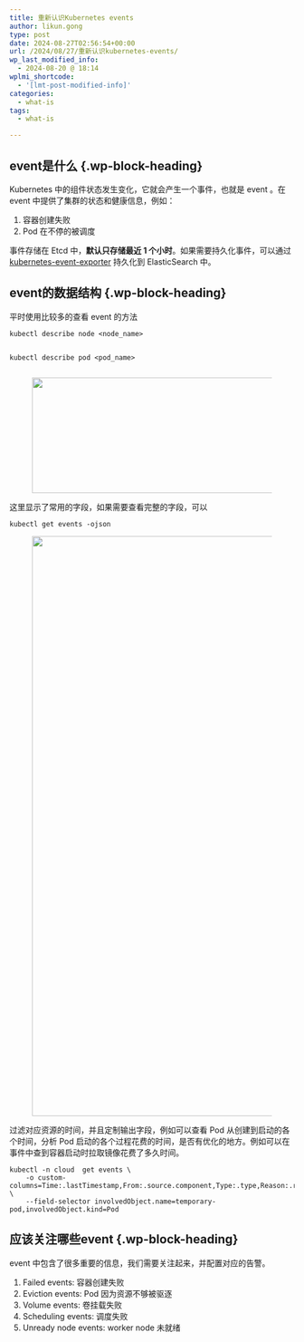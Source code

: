 ```yaml
---
title: 重新认识Kubernetes events
author: likun.gong
type: post
date: 2024-08-27T02:56:54+00:00
url: /2024/08/27/重新认识kubernetes-events/
wp_last_modified_info:
  - 2024-08-20 @ 18:14
wplmi_shortcode:
  - '[lmt-post-modified-info]'
categories:
  - what-is
tags:
  - what-is

---
```

 

## event是什么 {.wp-block-heading}

Kubernetes 中的组件状态发生变化，它就会产生一个事件，也就是 event 。在 event 中提供了集群的状态和健康信息，例如：

<ol class="wp-block-list">
  <li>
    容器创建失败
  </li>
  <li>
    Pod 在不停的被调度
  </li>
</ol>

事件存储在 Etcd 中，**默认只存储最近 1 个小时**。如果需要持久化事件，可以通过 [kubernetes-event-exporter][1] 持久化到 ElasticSearch 中。

## event的数据结构 {.wp-block-heading}

平时使用比较多的查看 event 的方法

<div class="hcb_wrap">
  <pre class="prism line-numbers lang-bash" data-lang="Bash"><code>kubectl describe node &lt;node_name&gt;

kubectl describe pod &lt;pod_name&gt;</code></pre>
</div><figure class="wp-block-image size-large">

<img loading="lazy" decoding="async" width="1024" height="204" src="https://glog.likungong.com/wp-content/uploads/2024/08/图片-1-1024x204.png" alt="" class="wp-image-226" srcset="https://glog.likungong.com/wp-content/uploads/2024/08/图片-1-1024x204.png 1024w, https://glog.likungong.com/wp-content/uploads/2024/08/图片-1-300x60.png 300w, https://glog.likungong.com/wp-content/uploads/2024/08/图片-1-768x153.png 768w, https://glog.likungong.com/wp-content/uploads/2024/08/图片-1-1536x306.png 1536w, https://glog.likungong.com/wp-content/uploads/2024/08/图片-1-2048x408.png 2048w" sizes="auto, (max-width: 1024px) 100vw, 1024px" /> </figure> 

这里显示了常用的字段，如果需要查看完整的字段，可以

<div class="hcb_wrap">
  <pre class="prism line-numbers lang-bash" data-lang="Bash"><code>kubectl get events -ojson</code></pre>
</div><figure class="wp-block-image size-large">

<img loading="lazy" decoding="async" width="925" height="1024" src="https://glog.likungong.com/wp-content/uploads/2024/08/图片-2-925x1024.png" alt="" class="wp-image-228" srcset="https://glog.likungong.com/wp-content/uploads/2024/08/图片-2-925x1024.png 925w, https://glog.likungong.com/wp-content/uploads/2024/08/图片-2-271x300.png 271w, https://glog.likungong.com/wp-content/uploads/2024/08/图片-2-768x850.png 768w, https://glog.likungong.com/wp-content/uploads/2024/08/图片-2.png 1234w" sizes="auto, (max-width: 925px) 100vw, 925px" /> </figure> 

过滤对应资源的时间，并且定制输出字段，例如可以查看 Pod 从创建到启动的各个时间，分析 Pod 启动的各个过程花费的时间，是否有优化的地方。例如可以在事件中查到容器启动时拉取镜像花费了多久时间。

<div class="hcb_wrap">
  <pre class="prism line-numbers lang-bash" data-lang="Bash"><code>kubectl -n cloud  get events \
    -o custom-columns=Time:.lastTimestamp,From:.source.component,Type:.type,Reason:.reason,Message:.message \
    --field-selector involvedObject.name=temporary-pod,involvedObject.kind=Pod</code></pre>
</div>

## 应该关注哪些event {.wp-block-heading}

event 中包含了很多重要的信息，我们需要关注起来，并配置对应的告警。

<ol class="wp-block-list">
  <li>
    Failed events: 容器创建失败
  </li>
  <li>
    Eviction events: Pod 因为资源不够被驱逐
  </li>
  <li>
    Volume events: 卷挂载失败
  </li>
  <li>
    Scheduling events: 调度失败
  </li>
  <li>
    Unready node events: worker node 未就绪
  </li>
</ol>

 [1]: https://github.com/resmoio/kubernetes-event-exporter